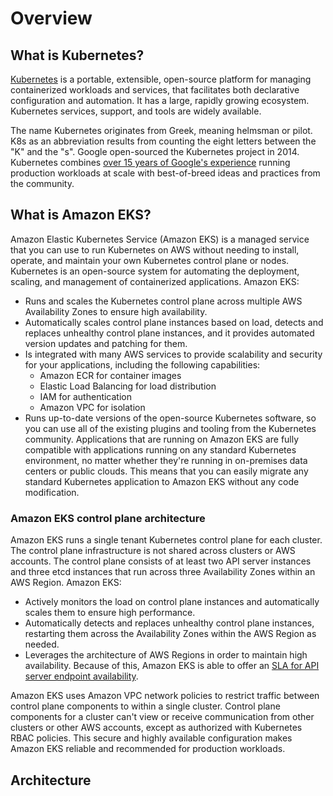 # Overview

## What is Kubernetes?

[Kubernetes](https://kubernetes.io) is a portable, extensible, open-source platform for managing containerized workloads and services, that facilitates both declarative configuration and automation. It has a large, rapidly growing ecosystem. Kubernetes services, support, and tools are widely available.

The name Kubernetes originates from Greek, meaning helmsman or pilot. K8s as an abbreviation results from counting the eight letters between the "K" and the "s". Google open-sourced the Kubernetes project in 2014. Kubernetes combines [over 15 years of Google's experience](https://kubernetes.io/blog/2015/04/borg-predecessor-to-kubernetes) running production workloads at scale with best-of-breed ideas and practices from the community.

## What is Amazon EKS?

Amazon Elastic Kubernetes Service (Amazon EKS) is a managed service that you can use to run Kubernetes on AWS without needing to install, operate, and maintain your own Kubernetes control plane or nodes. Kubernetes is an open-source system for automating the deployment, scaling, and management of containerized applications. Amazon EKS:
* Runs and scales the Kubernetes control plane across multiple AWS Availability Zones to ensure high availability.
* Automatically scales control plane instances based on load, detects and replaces unhealthy control plane instances, and it provides automated version updates and patching for them.
* Is integrated with many AWS services to provide scalability and security for your applications, including the following capabilities:
  * Amazon ECR for container images
  * Elastic Load Balancing for load distribution
  * IAM for authentication
  * Amazon VPC for isolation
* Runs up-to-date versions of the open-source Kubernetes software, so you can use all of the existing plugins and tooling from the Kubernetes community. Applications that are running on Amazon EKS are fully compatible with applications running on any standard Kubernetes environment, no matter whether they're running in on-premises data centers or public clouds. This means that you can easily migrate any standard Kubernetes application to Amazon EKS without any code modification.

### Amazon EKS control plane architecture

Amazon EKS runs a single tenant Kubernetes control plane for each cluster. The control plane infrastructure is not shared across clusters or AWS accounts. The control plane consists of at least two API server instances and three etcd instances that run across three Availability Zones within an AWS Region. Amazon EKS:
* Actively monitors the load on control plane instances and automatically scales them to ensure high performance.
* Automatically detects and replaces unhealthy control plane instances, restarting them across the Availability Zones within the AWS Region as needed.
* Leverages the architecture of AWS Regions in order to maintain high availability. Because of this, Amazon EKS is able to offer an [SLA for API server endpoint availability](http://aws.amazon.com/eks/sla).

Amazon EKS uses Amazon VPC network policies to restrict traffic between control plane components to within a single cluster. Control plane components for a cluster can't view or receive communication from other clusters or other AWS accounts, except as authorized with Kubernetes RBAC policies. This secure and highly available configuration makes Amazon EKS reliable and recommended for production workloads.

## Architecture

<!-- Add architecture diagram -->
